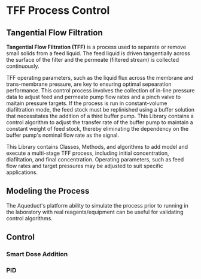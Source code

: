 # TFF Process Control #

## Tangential Flow Filtration ## 

<b>Tangential Flow Filtration (TFF)</b> is a process used to separate or 
remove small solids from a feed liquid. The feed liquid is driven tangentially 
across the surface of the filter and the permeate (filtered stream) is collected 
continuously. 

TFF operating parameters, such as the liquid flux across the membrane and
trans-membrane pressure, are key to ensuring optimal sepearation performance. 
This control process involves the collection of in-line pressure data to 
adjust feed and permeate pump flow rates and a pinch valve
to maitain pressure targets. If the process is run in constant-volume diafiltration 
mode, the feed stock must be replinished using a buffer solution that necessitates
the addition of a third buffer pump. This Library contains a control algorithm to 
adjust the transfer rate of the buffer pump to maintain a constant weight of feed
stock, thereby eliminating the dependency on the buffer pump's nominal 
flow rate as the signal.

This Library contains Classes, Methods, and algorithms to add model and execute a multi-stage
TFF process, including initial concentration, diafiltation, and final concentration. 
Operating parameters, such as feed flow rates and target pressures may be adjusted to 
suit specific applications.

## Modeling the Process ##

The Aqueduct's platform ability to simulate the process prior to running 
in the laboratory with real reagents/equipment can be useful for validating
control algorithms. 

## Control ##

### Smart Dose Addition ###

### PID ###